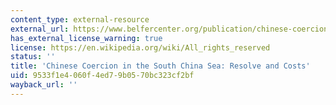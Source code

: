 ```yaml
---
content_type: external-resource
external_url: https://www.belfercenter.org/publication/chinese-coercion-south-china-sea-resolve-and-costs-0
has_external_license_warning: true
license: https://en.wikipedia.org/wiki/All_rights_reserved
status: ''
title: 'Chinese Coercion in the South China Sea: Resolve and Costs'
uid: 9533f1e4-060f-4ed7-9b05-70bc323cf2bf
wayback_url: ''
---
```

